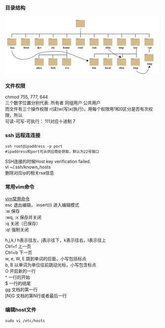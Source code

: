 ### 目录结构
![Linux目录结构](./imageSource/linuxDirectorytree.png)
<!-- <img src="./imageSource/linuxDirectorytree.png"/><br/> -->
<!-- 图片2  -->
<!-- <img src="https://github.com/lvan77/lvan77.github.io/blob/main/imageSource/linuxDirectorytree.png"/><br/> -->



### 文件权限  
chmod 755, 777, 644 <br/> 
三个数字位置分别代表: 所有者 同组用户  公共用户  <br/> 
而文件有三个操作权限 r(读)w(写)x(执行)，用每个权限用1和0区分是否有次权限，所以    <br/> 
可读-可写-可执行： 111对应十进制 7 <br/> 

### ssh 远程连连接
```
ssh root@ipaddress -p port 
#ipaddress和port可从供应商处获取，默认为22号端口
```

SSH连接的时候Host key verification failed. <br/> 
vi ~/.ssh/known_hosts <br/> 
删除对应ip的相关rsa信息 <br/> 

### 常用vim命令 
[vim常用命令](http://pizn.github.io/2012/03/03/vim-commonly-used-command.html) <br/> 
esc 退出编辑， insert(i) 进入编辑模式  <br/> 
:w	保存 <br/> 
:wq, :x	保存并关闭 <br/> 
:q	关闭（已保存）<br/> 
:q!	强制关闭 <br/> 

h,j,k,l	 h表示往左，j表示往下，k表示往右，l表示往上 <br/> 
Ctrl+f	上一页 <br/> 
Ctrl+b	下一页 <br/> 
w, e, W, E	跳到单词的后面，小写包括标点 <br/> 
b, B	以单词为单位往前跳动光标，小写包含标点 <br/> 
O	开启新的一行 <br/> 
^	一行的开始 <br/> 
$	一行的结尾 <br/> 
gg	文档的第一行 <br/> 
[N]G	文档的第N行或者最后一行 <br/> 


### 编辑host文件  
``` shell
sudo vi /etc/hosts
```